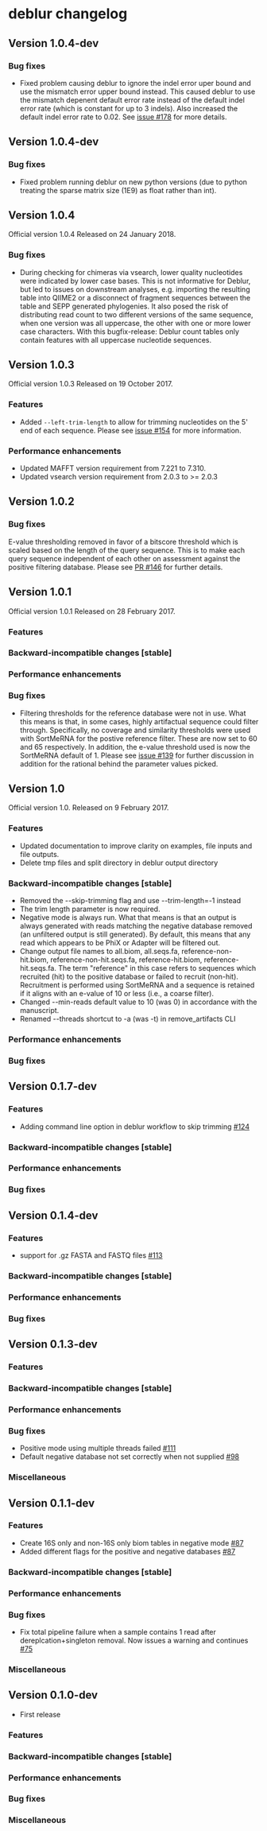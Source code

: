 # deblur changelog

## Version 1.0.4-dev

### Bug fixes
* Fixed problem causing deblur to ignore the indel error uper bound and use the mismatch error upper bound instead. This caused deblur to use the mismatch depenent default error rate instead of the default indel error rate (which is constant for up to 3 indels). Also increased the default indel error rate to 0.02. See [issue #178](https://github.com/biocore/deblur/issues/178) for more details.

## Version 1.0.4-dev

### Bug fixes
* Fixed problem running deblur on new python versions (due to python treating the sparse matrix size (1E9) as float rather than int).

## Version 1.0.4

Official version 1.0.4 Released on 24 January 2018.

### Bug fixes
* During checking for chimeras via vsearch, lower quality nucleotides were indicated by lower case bases. This is not informative for Deblur, but led to issues on downstream analyses, e.g. importing the resulting table into QIIME2 or a disconnect of fragment sequences between the table and SEPP generated phylogenies. It also posed the risk of distributing read count to two different versions of the same sequence, when one version was all uppercase, the other with one or more lower case characters. With this bugfix-release: Deblur count tables only contain features with all uppercase nucleotide sequences.

## Version 1.0.3

Official version 1.0.3 Released on 19 October 2017.

### Features

* Added `--left-trim-length` to allow for trimming nucleotides on the 5' end of each sequence. Please see [issue #154](https://github.com/biocore/deblur/issues/154) for more information.

### Performance enhancements
* Updated MAFFT version requirement from 7.221 to 7.310.
* Updated vsearch version requirement from 2.0.3 to >= 2.0.3

## Version 1.0.2

### Bug fixes
E-value thresholding removed in favor of a bitscore threshold which is scaled based on the length of the query sequence. This is to make each query sequence independent of each other on assessment against the positive filtering database. Please see [PR #146](https://github.com/biocore/deblur/pull/146) for further details.

## Version 1.0.1

Official version 1.0.1 Released on 28 February 2017.

### Features

### Backward-incompatible changes [stable]

### Performance enhancements

### Bug fixes
* Filtering thresholds for the reference database were not in use. What this means is that, in some cases, highly artifactual sequence could filter through. Specifically, no coverage and similarity thresholds were used with SortMeRNA for the postive reference filter. These are now set to 60 and 65 respectively. In addition, the e-value threshold used is now the SortMeRNA default of 1. Please see [issue #139](https://github.com/biocore/deblur/issues/139) for further discussion in addition for the rational behind the parameter values picked.

## Version 1.0

Official version 1.0. Released on 9 February 2017.

### Features
* Updated documentation to improve clarity on examples, file inputs and file outputs.
* Delete tmp files and split directory in deblur output directory

### Backward-incompatible changes [stable]
* Removed the --skip-trimming flag and use --trim-length=-1 instead
* The trim length parameter is now required.
* Negative mode is always run. What that means is that an output is always generated with reads matching the negative database removed (an unfiltered output is still generated). By default, this means that any read which appears to be PhiX or Adapter will be filtered out.
* Change output file names to all.biom, all.seqs.fa, reference-non-hit.biom, reference-non-hit.seqs.fa, reference-hit.biom, reference-hit.seqs.fa. The term "reference" in this case refers to sequences which recruited (hit) to the positive database or failed to recruit (non-hit). Recruitment is performed using SortMeRNA and a sequence is retained if it aligns with an e-value of 10 or less (i.e., a coarse filter).
* Changed --min-reads default value to 10 (was 0) in accordance with the manuscript.
* Renamed --threads shortcut to -a (was -t) in remove_artifacts CLI

### Performance enhancements

### Bug fixes

## Version 0.1.7-dev
### Features
* Adding command line option in deblur workflow to skip trimming [#124](https://github.com/biocore/deblur/pull/124)

### Backward-incompatible changes [stable]

### Performance enhancements

### Bug fixes


## Version 0.1.4-dev
### Features
* support for .gz FASTA and FASTQ files [#113](https://github.com/biocore/deblur/pull/113)

### Backward-incompatible changes [stable]

### Performance enhancements

### Bug fixes


## Version 0.1.3-dev
### Features

### Backward-incompatible changes [stable]

### Performance enhancements

### Bug fixes
* Positive mode using multiple threads failed [#111](https://github.com/biocore/deblur/pull/111)
* Default negative database not set correctly when not supplied [#98](https://github.com/biocore/deblur/pull/98)

### Miscellaneous


## Version 0.1.1-dev
### Features
* Create 16S only and non-16S only biom tables in negative mode [#87](https://github.com/biocore/deblur/pull/87)
* Added different flags for the positive and negative databases [#87](https://github.com/biocore/deblur/pull/87)

### Backward-incompatible changes [stable]

### Performance enhancements

### Bug fixes
* Fix total pipeline failure when a sample contains 1 read after dereplcation+singleton removal. Now issues a warning and continues [#75](https://github.com/biocore/deblur/issues/75)

### Miscellaneous

## Version 0.1.0-dev
* First release

### Features

### Backward-incompatible changes [stable]

### Performance enhancements

### Bug fixes

### Miscellaneous
